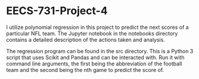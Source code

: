 # EECS-731-Project-4

I utilize polynomial regression in this project to predict the next scores of a particular NFL team. The Jupyter notebook in the notebooks directory contains a detailed description of the actions taken and analysis.

The regression program can be found in the src directory. This is a Python 3 script that uses Scikit and Pandas and can be interacted with. Run it with command line arguments, the first being the abbreviation of the football team and the second being the nth game to predict the score of.
